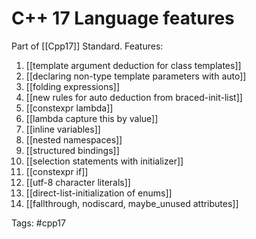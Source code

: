 # C++ 17 Language features 

Part of [[Cpp17]] Standard. Features: 
   
1.  [[template argument deduction for class templates]]
2.  [[declaring non-type template parameters with auto]]
3.  [[folding expressions]]
4.  [[new rules for auto deduction from braced-init-list]]
5.  [[constexpr lambda]]
6.  [[lambda capture this by value]]
7.  [[inline variables]]
8.  [[nested namespaces]]
9.  [[structured bindings]]
10.  [[selection statements with initializer]]
11.  [[constexpr if]]
12.  [[utf-8 character literals]]
13.  [[direct-list-initialization of enums]]
14.  [[fallthrough, nodiscard, maybe_unused attributes]]

Tags: 
#cpp17